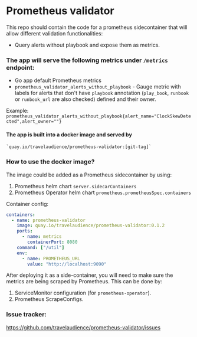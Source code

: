 # Prometheus validator

This repo should contain the code for a prometheus sidecontainer that will allow different validation functionalities:
* Query alerts without playbook and expose them as metrics.

### The app will serve the following metrics under `/metrics` endpoint:
- Go app default Prometheus metrics
- `prometheus_validator_alerts_without_playbook` - Gauge metric with labels for alerts that don't have `playbook` annotation (`play_book`, `runbook` or `runbook_url` are also checked) defined and their owner.

Example:
`prometheus_validator_alerts_without_playbook{alert_name="ClockSkewDetected",alert_owner=""}`

#### The app is built into a docker image and served by
    `quay.io/travelaudience/prometheus-validator:[git-tag]`

### How to use the docker image?
The image could be added as a Prometheus sidecontainer by using:
1. Prometheus helm chart `server.sidecarContainers`
2. Prometheus Operator helm chart `prometheus.prometheusSpec.containers`

Container config:

```yaml
containers:
  - name: prometheus-validator
    image: quay.io/travelaudience/prometheus-validator:0.1.2
    ports:
      - name: metrics
        containerPort: 8080
    command: ["/util"]
    env:
      - name: PROMETHEUS_URL
        value: "http://localhost:9090"
```
After deploying it as a side-container, you will need to make sure the metrics are being scraped by Prometheus.
This can be done by:
1. ServiceMonitor configuration (for `prometheus-operator`).
2. Prometheus ScrapeConfigs.


### Issue tracker:
https://github.com/travelaudience/prometheus-validator/issues
